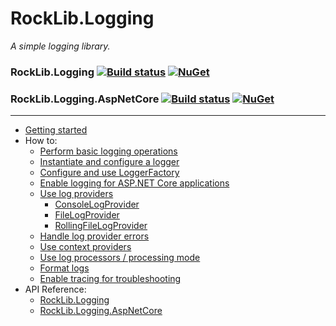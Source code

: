 # RockLib.Logging

*A simple logging library.*

### RockLib.Logging [![Build status](https://ci.appveyor.com/api/projects/status/y06g87sp3p3q5gb4?svg=true)](https://ci.appveyor.com/project/RockLib/rocklib-logging) [![NuGet](https://img.shields.io/nuget/vpre/RockLib.Logging.svg)](https://www.nuget.org/packages/RockLib.Logging)

### RockLib.Logging.AspNetCore [![Build status](https://ci.appveyor.com/api/projects/status/olwpmvt6lw5au265?svg=true)](https://ci.appveyor.com/project/RockLib/rocklib-logging-8gd5t) [![NuGet](https://img.shields.io/nuget/vpre/RockLib.Logging.AspNetCore.svg)](https://www.nuget.org/packages/RockLib.Logging.AspNetCore)

---

- [Getting started](docs/GettingStarted.md)
- How to:
  - [Perform basic logging operations](docs/Logging.md)
  - [Instantiate and configure a logger](docs/Logger.md)
  - [Configure and use LoggerFactory](docs/LoggerFactory.md)
  - [Enable logging for ASP.NET Core applications](docs/AspNetCore.md)
  - [Use log providers](docs/LogProviders.md)
    - [ConsoleLogProvider](docs/ConsoleLogProvider.md)
    - [FileLogProvider](docs/FileLogProvider.md)
    - [RollingFileLogProvider](docs/RollingFileLogProvider.md)
  - [Handle log provider errors](docs/LogProviderErrors.md)
  - [Use context providers](docs/ContextProviders.md)
  - [Use log processors / processing mode](docs/LogProcessors.md)
  - [Format logs](docs/Formatting.md)
  - [Enable tracing for troubleshooting](docs/Tracing.md)
- API Reference:
  - [RockLib.Logging](https://www.fuget.org/packages/RockLib.Logging)
  - [RockLib.Logging.AspNetCore](https://www.fuget.org/packages/RockLib.Logging.AspNetCore)
